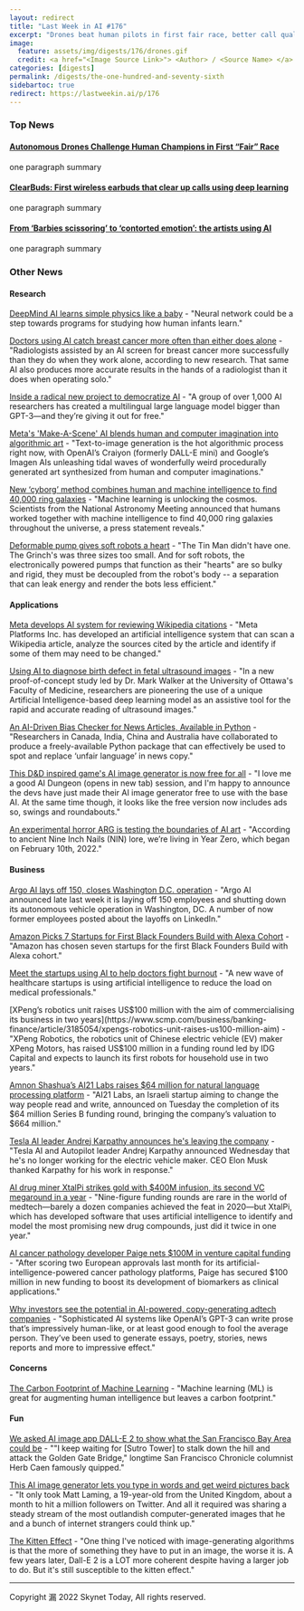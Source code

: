 ```yaml
---
layout: redirect
title: "Last Week in AI #176"
excerpt: "Drones beat human pilots in first fair race, better call quality with AI, how artists view AI-generated art, and more!"
image: 
  feature: assets/img/digests/176/drones.gif
  credit: <a href="<Image Source Link>"> <Author> / <Source Name> </a>
categories: [digests]
permalink: /digests/the-one-hundred-and-seventy-sixth
sidebartoc: true
redirect: https://lastweekin.ai/p/176
---
```


### Top News

#### [Autonomous Drones Challenge Human Champions in First “Fair” Race](https://spectrum.ieee.org/zurich-autonomous-drone-race)

one paragraph summary

#### [ClearBuds: First wireless earbuds that clear up calls using deep learning](https://www.washington.edu/news/2022/07/11/clearbuds-first-wireless-earbuds-clear-calls-deep-learning/)

one paragraph summary

#### [From ‘Barbies scissoring’ to ‘contorted emotion’: the artists using AI](https://www.theguardian.com/technology/2022/jul/10/dall-e-artificial-intelligence-art)

one paragraph summary



### Other News
#### Research

[DeepMind AI learns simple physics like a baby](https://www.nature.com/articles/d41586-022-01921-7) - "Neural network could be a step towards programs for studying how human infants learn."

[Doctors using AI catch breast cancer more often than either does alone](https://www.technologyreview.com/2022/07/11/1055677/ai-diagnose-breast-cancer-mammograms/) - "Radiologists assisted by an AI screen for breast cancer more successfully than they do when they work alone, according to new research. That same AI also produces more accurate results in the hands of a radiologist than it does when operating solo."

[Inside a radical new project to democratize AI](https://www.technologyreview.com/2022/07/12/1055817/inside-a-radical-new-project-to-democratize-ai/) - "A group of over 1,000 AI researchers has created a multilingual large language model bigger than GPT-3—and they’re giving it out for free."

[Meta's 'Make-A-Scene' AI blends human and computer imagination into algorithmic art](https://www.engadget.com/metas-make-a-scene-ai-algorithmic-art-130058753.html) - "Text-to-image generation is the hot algorithmic process right now, with OpenAI’s Craiyon (formerly DALL-E mini) and Google’s Imagen AIs unleashing tidal waves of wonderfully weird procedurally generated art synthesized from human and computer imaginations."

[New ‘cyborg’ method combines human and machine intelligence to find 40,000 ring galaxies](https://interestingengineering.com/new-cyborg-method-combines-human-and-machine-intelligence-to-find-40000-ring-galaxies) - "Machine learning is unlocking the cosmos. Scientists from the National Astronomy Meeting announced that humans worked together with machine intelligence to find 40,000 ring galaxies throughout the universe, a press statement reveals."

[Deformable pump gives soft robots a heart](https://www.sciencedaily.com/releases/2022/07/220715151024.htm) - "The Tin Man didn't have one. The Grinch's was three sizes too small. And for soft robots, the electronically powered pumps that function as their "hearts" are so bulky and rigid, they must be decoupled from the robot's body -- a separation that can leak energy and render the bots less efficient."

#### Applications

[Meta develops AI system for reviewing Wikipedia citations](https://siliconangle.com/2022/07/11/meta-develops-ai-system-reviewing-wikipedia-citations/) - "Meta Platforms Inc. has developed an artificial intelligence system that can scan a Wikipedia article, analyze the sources cited by the article and identify if some of them may need to be changed."

[Using AI to diagnose birth defect in fetal ultrasound images](https://www.sciencedaily.com/releases/2022/07/220714145147.htm) - "In a new proof-of-concept study led by Dr. Mark Walker at the University of Ottawa's Faculty of Medicine, researchers are pioneering the use of a unique Artificial Intelligence-based deep learning model as an assistive tool for the rapid and accurate reading of ultrasound images."

[An AI-Driven Bias Checker for News Articles, Available in Python](https://www.unite.ai/an-ai-driven-bias-checker-for-news-articles-available-in-python/) - "Researchers in Canada, India, China and Australia have collaborated to produce a freely-available Python package that can effectively be used to spot and replace ‘unfair language’ in news copy."

[This D&D inspired game's AI image generator is now free for all](https://www.pcgamer.com/ai-dungeon-image-generator/) - "I love me a good AI Dungeon (opens in new tab) session, and I'm happy to announce the devs have just made their AI image generator free to use with the base AI. At the same time though, it looks like the free version now includes ads so, swings and roundabouts."

[An experimental horror ARG is testing the boundaries of AI art](https://www.theverge.com/design/23206001/midjourney-ai-art-horror-arg-game-rob-sheridan) - "According to ancient Nine Inch Nails (NIN) lore, we’re living in Year Zero, which began on February 10th, 2022."

#### Business

[Argo AI lays off 150, closes Washington D.C. operation](https://www.therobotreport.com/argo-ai-lays-off-150-closes-washington-d-c-operation/) - "Argo AI announced late last week it is laying off 150 employees and shutting down its autonomous vehicle operation in Washington, DC. A number of now former employees posted about the layoffs on LinkedIn."

[Amazon Picks 7 Startups for First Black Founders Build with Alexa Cohort](https://voicebot.ai/2022/07/11/amazon-picks-7-startups-for-first-black-founders-build-with-alexa-cohort/) - "Amazon has chosen seven startups for the first Black Founders Build with Alexa cohort."

[Meet the startups using AI to help doctors fight burnout](https://www.fastcompany.com/90766869/ai-startups-doctor-burnout-health-tech) - "A new wave of healthcare startups is using artificial intelligence to reduce the load on medical professionals."

[XPeng’s robotics unit raises US$100 million with the aim of commercialising its business in two years](https://www.scmp.com/business/banking-finance/article/3185054/xpengs-robotics-unit-raises-us100-million-aim) - "XPeng Robotics, the robotics unit of Chinese electric vehicle (EV) maker XPeng Motors, has raised US$100 million in a funding round led by IDG Capital and expects to launch its first robots for household use in two years."

[Amnon Shashua’s AI21 Labs raises $64 million for natural language processing platform](https://www.calcalistech.com/ctechnews/article/hkyd0ysiq) - "AI21 Labs, an Israeli startup aiming to change the way people read and write, announced on Tuesday the completion of its $64 million Series B funding round, bringing the company’s valuation to $664 million."

[Tesla AI leader Andrej Karpathy announces he's leaving the company](https://www.cnbc.com/2022/07/13/tesla-ai-leader-andrej-karpathy-announces-hes-leaving-the-company.html) - "Tesla AI and Autopilot leader Andrej Karpathy announced Wednesday that he's no longer working for the electric vehicle maker. CEO Elon Musk thanked Karpathy for his work in response."

[AI drug miner XtalPi strikes gold with $400M infusion, its second VC megaround in a year](https://www.fiercebiotech.com/medtech/ai-drug-miner-xtalpi-strikes-gold-400m-infusion-its-second-vc-megaround-a-year) - "Nine-figure funding rounds are rare in the world of medtech—barely a dozen companies achieved the feat in 2020—but XtalPi, which has developed software that uses artificial intelligence to identify and model the most promising new drug compounds, just did it twice in one year."

[AI cancer pathology developer Paige nets $100M in venture capital funding](https://www.fiercebiotech.com/medtech/ai-cancer-pathology-developer-paige-nets-100m-venture-capital-funding) - "After scoring two European approvals last month for its artificial-intelligence-powered cancer pathology platforms, Paige has secured $100 million in new funding to boost its development of biomarkers as clinical applications."

[Why investors see the potential in AI-powered, copy-generating adtech companies](https://techcrunch.com/2022/07/15/why-investors-see-the-potential-in-ai-powered-copy-generating-adtech-companies/) - "Sophisticated AI systems like OpenAI’s GPT-3 can write prose that’s impressively human-like, or at least good enough to fool the average person. They’ve been used to generate essays, poetry, stories, news reports and more to impressive effect."

#### Concerns

[The Carbon Footprint of Machine Learning](https://www.cioinsight.com/big-data/carbon-footprint-of-machine-learning/) - "Machine learning (ML) is great for augmenting human intelligence but leaves a carbon footprint."

#### Fun

[We asked AI image app DALL-E 2 to show what the San Francisco Bay Area could be](https://www.sfgate.com/local/article/dall-e-imagines-san-francisco-17292967.php) - ""I keep waiting for [Sutro Tower] to stalk down the hill and attack the Golden Gate Bridge," longtime San Francisco Chronicle columnist Herb Caen famously quipped."

[This AI image generator lets you type in words and get weird pictures back](https://www.cnn.com/2022/07/14/tech/craiyon-dalle-mini-ai/index.html) - "It only took Matt Laming, a 19-year-old from the United Kingdom, about a month to hit a million followers on Twitter. And all it required was sharing a steady stream of the most outlandish computer-generated images that he and a bunch of internet strangers could think up."

[The Kitten Effect](https://www.aiweirdness.com/the-kitten-effect/) - "One thing I've noticed with image-generating algorithms is that the more of something they have to put in an image, the worse it is. A few years later, Dall-E 2 is a LOT more coherent despite having a larger job to do. But it's still susceptible to the kitten effect."

<hr>

Copyright 漏 2022 Skynet Today, All rights reserved.
